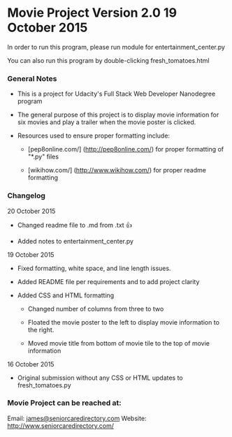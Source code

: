 # Movie Project Version 2.0 19 October 2015


In order to run this program, please run module for entertainment_center.py

You can also run this program by double-clicking fresh_tomatoes.html


### General Notes

- This is a project for Udacity's Full Stack Web Developer Nanodegree program

- The general purpose of this project is to display movie information for
  six movies and play a trailer when the movie poster is clicked.

- Resources used to ensure proper formatting include:

	- [pep8online.com/] (http://pep8online.com/) for proper formatting of "*.py" files

	- [wikihow.com/] (http://www.wikihow.com/) for proper readme formatting


### Changelog

20 October 2015

- Changed readme file to .md from .txt  :+1:

- Added notes to entertainment_center.py

19 October 2015 

- Fixed formatting, white space, and line length issues.

- Added README file per requirements and to add project clarity

- Added CSS and HTML formatting 

	- Changed number of columns from three to two

	- Floated the movie poster to the left to display movie information to the
	  right.

	- Moved movie title from bottom of movie tile to the top of movie
	  information


16 October 2015 

- Original submission without any CSS or HTML updates to fresh_tomatoes.py



### Movie Project can be reached at:

Email: james@seniorcaredirectory.com
Website: http://www.seniorcaredirectory.com/
